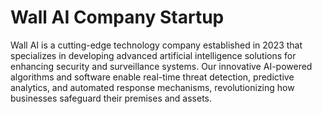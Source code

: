 # Wall AI Company Startup

Wall AI is a cutting-edge technology company established in 2023 that specializes in developing advanced artificial intelligence solutions for enhancing security and surveillance systems. Our innovative AI-powered algorithms and software enable real-time threat detection, predictive analytics, and automated response mechanisms, revolutionizing how businesses safeguard their premises and assets.

